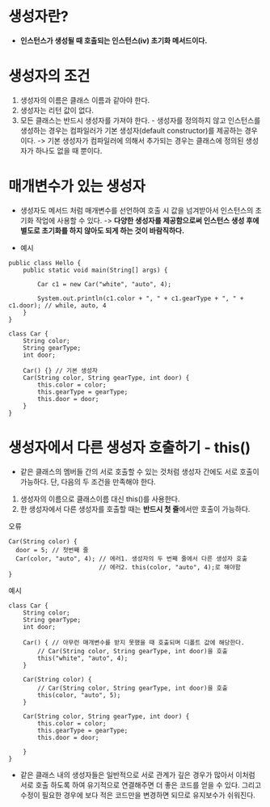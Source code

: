 # 생성자란?
- **인스턴스가 생성될 때 호출되는 인스턴스(iv) 초기화 메서드이다.**

# 생성자의 조건

1. 생성자의 이름은 클래스 이름과 같아야 한다.
2. 생성자는 리턴 값이 없다.
3. 모든 클래스는 반드시 생성자를 가져야 한다. - 생성자를 정의하지 않고 인스턴스를 생성하는 경우는 컴파일러가 기본 생성자(default constructor)를 제공하는 경우이다.
-> 기본 생성자가 컴파일러에 의해서 추가되는 경우는 클래스에 정의된 생성자가 하나도 없을 때 뿐이다.

# 매개변수가 있는 생성자
- 생성자도 메서드 처럼 매개변수를 선언하여 호출 시 값을 넘겨받아서 인스턴스의 초기화 작업에 사용할 수 있다.
-> **다양한 생성자를 제공함으로써 인스턴스 생성 후에 별도로 초기화를 하지 않아도 되게 하는 것이 바람직하다.**

- 예시
```
public class Hello {
	public static void main(String[] args) {

		Car c1 = new Car("white", "auto", 4);
		
		System.out.println(c1.color + ", " + c1.gearType + ", " + c1.door); // while, auto, 4
	}
}

class Car {
	String color;
	String gearType;
	int door;
	
	Car() {} // 기본 생성자
	Car(String color, String gearType, int door) {
		this.color = color;
		this.gearType = gearType;
		this.door = door;
	}
}
```

# 생성자에서 다른 생성자 호출하기 - this()
- 같은 클래스의 멤버들 간의 서로 호출할 수 있는 것처럼 생성자 간에도 서로 호출이 가능하다. 단, 다음의 두 조건을 만족해야 한다.

1. 생성자의 이름으로 클래스이름 대신 this()를 사용한다.
2. 한 생성자에서 다른 생성자를 호출할 때는 **반드시 첫 줄**에서만 호출이 가능하다.

오류
```
Car(String color) {
  door = 5; // 첫번째 줄
  Car(color, "auto", 4); // 에러1. 생성자의 두 번째 줄에서 다른 생성자 호출
                         // 에러2. this(color, "auto", 4);로 해야함
}
```

예시
```
class Car {
	String color;
	String gearType;
	int door;
	
	Car() { // 아무런 매개변수를 받지 못했을 때 호출되며 디폴트 값에 해당한다.
		// Car(String color, String gearType, int door)을 호출
		this("white", "auto", 4);
	}
	
	Car(String color) { 
		// Car(String color, String gearType, int door)을 호출
		this(color, "auto", 5);
	}
	
	Car(String color, String gearType, int door) {
		this.color = color;
		this.gearType = gearType;
		this.door = door;
		
	}
}
```
- 같은 클래스 내의 생성자들은 일반적으로 서로 관계가 깊은 경우가 많아서 이처럼 서로 호출 하도록 하여 유기적으로 연결해주면 더 좋은 코드를 얻을 수 있다. 그리고 수정이 필요한 경우에 보다 적은 코드만을 변경하면 되므로 유지보수가 쉬워진다.
